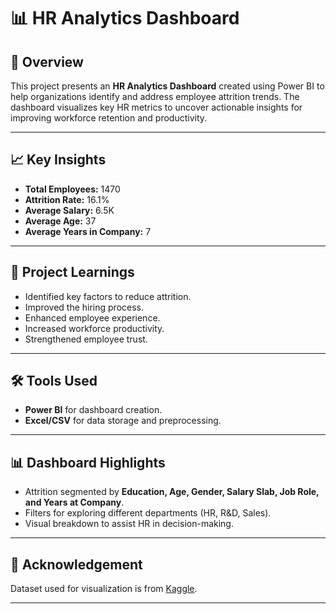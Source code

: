 # 📊 HR Analytics Dashboard

## 📝 Overview
This project presents an **HR Analytics Dashboard** created using Power BI to help organizations identify and address employee attrition trends. The dashboard visualizes key HR metrics to uncover actionable insights for improving workforce retention and productivity.

---

## 📈 Key Insights
- **Total Employees:** 1470
- **Attrition Rate:** 16.1%
- **Average Salary:** 6.5K
- **Average Age:** 37
- **Average Years in Company:** 7

---

## 🧠 Project Learnings
- Identified key factors to reduce attrition.
- Improved the hiring process.
- Enhanced employee experience.
- Increased workforce productivity.
- Strengthened employee trust.

---

## 🛠 Tools Used
- **Power BI** for dashboard creation.
- **Excel/CSV** for data storage and preprocessing.

---

## 📊 Dashboard Highlights
- Attrition segmented by **Education, Age, Gender, Salary Slab, Job Role, and Years at Company**.
- Filters for exploring different departments (HR, R&D, Sales).
- Visual breakdown to assist HR in decision-making.

---

## 📌 Acknowledgement
Dataset used for visualization is from [Kaggle](https://www.kaggle.com/).

---
